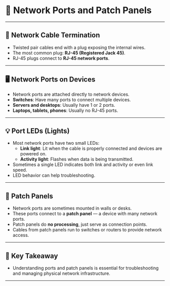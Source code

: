 # 🔌 Network Ports and Patch Panels

---

## 🔌 Network Cable Termination

- Twisted pair cables end with a plug exposing the internal wires.  
- The most common plug: **RJ-45 (Registered Jack 45)**.  
- RJ-45 plugs connect to **RJ-45 network ports**.

---

## 🖥️ Network Ports on Devices

- Network ports are attached directly to network devices.  
- **Switches**: Have many ports to connect multiple devices.  
- **Servers and desktops**: Usually have 1 or 2 ports.  
- **Laptops, tablets, phones**: Usually no RJ-45 ports.

---

## 💡 Port LEDs (Lights)

- Most network ports have two small LEDs:  
  - **Link light**: Lit when the cable is properly connected and devices are powered on.  
  - **Activity light**: Flashes when data is being transmitted.  
- Sometimes a single LED indicates both link and activity or even link speed.  
- LED behavior can help troubleshooting.

---

## 🧱 Patch Panels

- Network ports are sometimes mounted in walls or desks.  
- These ports connect to a **patch panel** — a device with many network ports.  
- Patch panels do **no processing**, just serve as connection points.  
- Cables from patch panels run to switches or routers to provide network access.

---

## 🔑 Key Takeaway

- Understanding ports and patch panels is essential for troubleshooting and managing physical network infrastructure.

---

